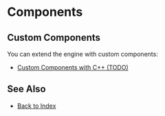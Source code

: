 # Components

<!-- PAGE IS TODO -->

## Custom Components

You can extend the engine with custom components:

* [Custom Components with C++ (TODO)](../../custom-code/cpp/custom-cpp-component.md)

## See Also

* [Back to Index](../../index.md)
